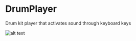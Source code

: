 # DrumPlayer

Drum kit player that activates sound through keyboard keys

![alt text](https://user-images.githubusercontent.com/61193530/117372932-ba634380-aea0-11eb-9f5f-2611861beeb8.PNG)
